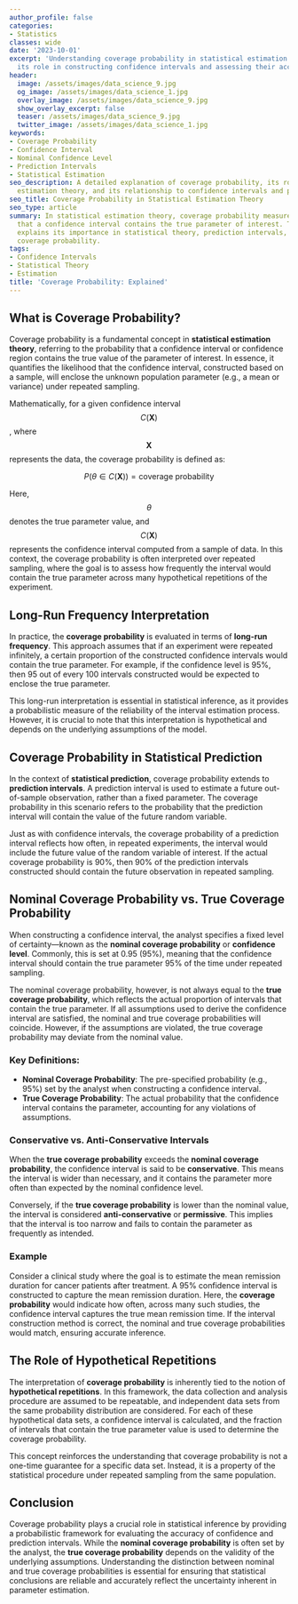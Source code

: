 ```yaml
---
author_profile: false
categories:
- Statistics
classes: wide
date: '2023-10-01'
excerpt: 'Understanding coverage probability in statistical estimation and prediction:
  its role in constructing confidence intervals and assessing their accuracy.'
header:
  image: /assets/images/data_science_9.jpg
  og_image: /assets/images/data_science_1.jpg
  overlay_image: /assets/images/data_science_9.jpg
  show_overlay_excerpt: false
  teaser: /assets/images/data_science_9.jpg
  twitter_image: /assets/images/data_science_1.jpg
keywords:
- Coverage Probability
- Confidence Interval
- Nominal Confidence Level
- Prediction Intervals
- Statistical Estimation
seo_description: A detailed explanation of coverage probability, its role in statistical
  estimation theory, and its relationship to confidence intervals and prediction intervals.
seo_title: Coverage Probability in Statistical Estimation Theory
seo_type: article
summary: In statistical estimation theory, coverage probability measures the likelihood
  that a confidence interval contains the true parameter of interest. This article
  explains its importance in statistical theory, prediction intervals, and nominal
  coverage probability.
tags:
- Confidence Intervals
- Statistical Theory
- Estimation
title: 'Coverage Probability: Explained'
---
```


## What is Coverage Probability?

Coverage probability is a fundamental concept in **statistical estimation theory**, referring to the probability that a confidence interval or confidence region contains the true value of the parameter of interest. In essence, it quantifies the likelihood that the confidence interval, constructed based on a sample, will enclose the unknown population parameter (e.g., a mean or variance) under repeated sampling.

Mathematically, for a given confidence interval $$C(\mathbf{X})$$, where $$\mathbf{X}$$ represents the data, the coverage probability is defined as:

$$
P(\theta \in C(\mathbf{X})) = \text{coverage probability}
$$

Here, $$\theta$$ denotes the true parameter value, and $$C(\mathbf{X})$$ represents the confidence interval computed from a sample of data. In this context, the coverage probability is often interpreted over repeated sampling, where the goal is to assess how frequently the interval would contain the true parameter across many hypothetical repetitions of the experiment.

## Long-Run Frequency Interpretation

In practice, the **coverage probability** is evaluated in terms of **long-run frequency**. This approach assumes that if an experiment were repeated infinitely, a certain proportion of the constructed confidence intervals would contain the true parameter. For example, if the confidence level is 95%, then 95 out of every 100 intervals constructed would be expected to enclose the true parameter.

This long-run interpretation is essential in statistical inference, as it provides a probabilistic measure of the reliability of the interval estimation process. However, it is crucial to note that this interpretation is hypothetical and depends on the underlying assumptions of the model.

## Coverage Probability in Statistical Prediction

In the context of **statistical prediction**, coverage probability extends to **prediction intervals**. A prediction interval is used to estimate a future out-of-sample observation, rather than a fixed parameter. The coverage probability in this scenario refers to the probability that the prediction interval will contain the value of the future random variable.

Just as with confidence intervals, the coverage probability of a prediction interval reflects how often, in repeated experiments, the interval would include the future value of the random variable of interest. If the actual coverage probability is 90%, then 90% of the prediction intervals constructed should contain the future observation in repeated sampling.

## Nominal Coverage Probability vs. True Coverage Probability

When constructing a confidence interval, the analyst specifies a fixed level of certainty—known as the **nominal coverage probability** or **confidence level**. Commonly, this is set at 0.95 (95%), meaning that the confidence interval should contain the true parameter 95% of the time under repeated sampling.

The nominal coverage probability, however, is not always equal to the **true coverage probability**, which reflects the actual proportion of intervals that contain the true parameter. If all assumptions used to derive the confidence interval are satisfied, the nominal and true coverage probabilities will coincide. However, if the assumptions are violated, the true coverage probability may deviate from the nominal value.

### Key Definitions:

- **Nominal Coverage Probability**: The pre-specified probability (e.g., 95%) set by the analyst when constructing a confidence interval.
- **True Coverage Probability**: The actual probability that the confidence interval contains the parameter, accounting for any violations of assumptions.

### Conservative vs. Anti-Conservative Intervals

When the **true coverage probability** exceeds the **nominal coverage probability**, the confidence interval is said to be **conservative**. This means the interval is wider than necessary, and it contains the parameter more often than expected by the nominal confidence level.

Conversely, if the **true coverage probability** is lower than the nominal value, the interval is considered **anti-conservative** or **permissive**. This implies that the interval is too narrow and fails to contain the parameter as frequently as intended.

### Example

Consider a clinical study where the goal is to estimate the mean remission duration for cancer patients after treatment. A 95% confidence interval is constructed to capture the mean remission duration. Here, the **coverage probability** would indicate how often, across many such studies, the confidence interval captures the true mean remission time. If the interval construction method is correct, the nominal and true coverage probabilities would match, ensuring accurate inference.

## The Role of Hypothetical Repetitions

The interpretation of **coverage probability** is inherently tied to the notion of **hypothetical repetitions**. In this framework, the data collection and analysis procedure are assumed to be repeatable, and independent data sets from the same probability distribution are considered. For each of these hypothetical data sets, a confidence interval is calculated, and the fraction of intervals that contain the true parameter value is used to determine the coverage probability.

This concept reinforces the understanding that coverage probability is not a one-time guarantee for a specific data set. Instead, it is a property of the statistical procedure under repeated sampling from the same population.

## Conclusion

Coverage probability plays a crucial role in statistical inference by providing a probabilistic framework for evaluating the accuracy of confidence and prediction intervals. While the **nominal coverage probability** is often set by the analyst, the **true coverage probability** depends on the validity of the underlying assumptions. Understanding the distinction between nominal and true coverage probabilities is essential for ensuring that statistical conclusions are reliable and accurately reflect the uncertainty inherent in parameter estimation.
